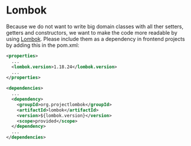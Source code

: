# Lombok
Because we do not want to write big domain classes with all ther setters, getters and constructors, we want to make the code more readable by using [Lombok](https://projectlombok.org/).
Please include them as a dependency in frontend projects by adding this in the pom.xml:

```xml
<properties>
  ...
  <lombok.version>1.18.24</lombok.version>
  ...
</properties>

<dependencies>
  ...
  <dependency>
    <groupId>org.projectlombok</groupId>
    <artifactId>lombok</artifactId>
    <version>${lombok.version}</version>
    <scope>provided</scope>
  </dependency>
  ...
</dependencies>

```